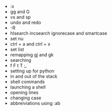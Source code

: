 - :x
- gg and G
- vs and sp
- undo and redo
- -R
- hlsearch incsearch ignorecase and smartcase
- set nu
- ctrl + a and ctrl + x 
- set list
- remapping gj and gk
- searching 
- f F t T ;,
- setting up for python
- in and out of the stack
- shell commands 
- launching a shell
- opening lines 
- changing case
- abbreiviations using :ab 
